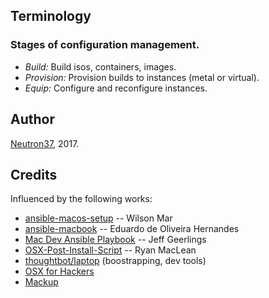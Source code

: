## Terminology

### Stages of configuration management.

* *Build:* Build isos, containers, images.
* *Provision:* Provision builds to instances (metal or virtual).
* *Equip:* Configure and reconfigure instances.

## Author

[Neutron37](http://neutron37.com), 2017.

## Credits

Influenced by the following works:

* [ansible-macos-setup](wilsonmar/ansible-macos-setup) -- Wilson Mar
* [ansible-macbook](https://github.com/eduardodeoh/ansible-macbook]) -- Eduardo de Oliveira Hernandes
* [Mac Dev Ansible Playbook](https://github.com/geerlingguy/mac-dev-playbook) -- Jeff Geerlings
* [OSX-Post-Install-Script](https://github.com/ryanmaclean/OSX-Post-Install-Script) -- Ryan MacLean
* [thoughtbot/laptop](https://github.com/thoughtbot/laptop) (boostrapping, dev tools)
* [OSX for Hackers](https://gist.github.com/MatthewMueller/e22d9840f9ea2fee4716)
* [Mackup](https://github.com/lra/mackup)
